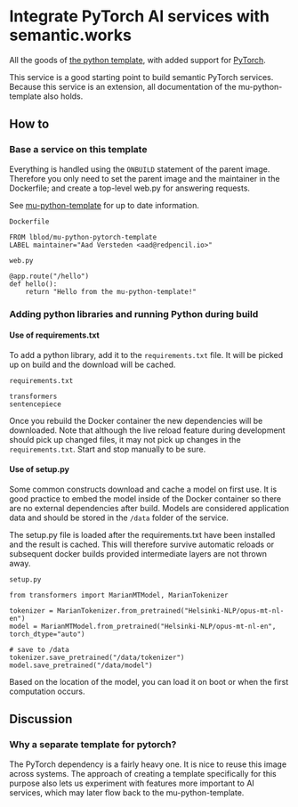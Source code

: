 # Integrate PyTorch AI services with semantic.works

All the goods of [the python template](https://github.com/mu-python-template), with added support for [PyTorch](https://pytorch.org).

This service is a good starting point to build semantic PyTorch services.  Because this service is an extension, all documentation of the mu-python-template also holds.

## How to

### Base a service on this template

Everything is handled using the `ONBUILD` statement of the parent image.  Therefore you only need to set the parent image and the maintainer in the Dockerfile; and create a top-level web.py for answering requests.

See [mu-python-template](https://github.com/mu-semtech/mu-python-template#quickstart) for up to date information.

`Dockerfile`

    FROM lblod/mu-python-pytorch-template
    LABEL maintainer="Aad Versteden <aad@redpencil.io>"

`web.py`

    @app.route("/hello")
    def hello():
        return "Hello from the mu-python-template!"

### Adding python libraries and running Python during build

#### Use of requirements.txt

To add a python library, add it to the `requirements.txt` file.  It will be picked up on build and the download will be cached.

`requirements.txt`

    transformers
    sentencepiece

Once you rebuild the Docker container the new dependencies will be downloaded.  Note that although the live reload feature during development should pick up changed files, it may not pick up changes in the `requirements.txt`.  Start and stop manually to be sure.

#### Use of setup.py

Some common constructs download and cache a model on first use.  It is good practice to embed the model inside of the Docker container so there are no external dependencies after build.  Models are considered application data and should be stored in the `/data` folder of the service.

The setup.py file is loaded after the requirements.txt have been installed and the result is cached.  This will therefore survive automatic reloads or subsequent docker builds provided intermediate layers are not thrown away.

`setup.py`

    from transformers import MarianMTModel, MarianTokenizer

    tokenizer = MarianTokenizer.from_pretrained("Helsinki-NLP/opus-mt-nl-en")
    model = MarianMTModel.from_pretrained("Helsinki-NLP/opus-mt-nl-en", torch_dtype="auto")

    # save to /data
    tokenizer.save_pretrained("/data/tokenizer")
    model.save_pretrained("/data/model")

Based on the location of the model, you can load it on boot or when the first computation occurs.

## Discussion

### Why a separate template for pytorch?

The PyTorch dependency is a fairly heavy one.  It is nice to reuse this image across systems.  The approach of creating a template specifically for this purpose also lets us experiment with features more important to AI services, which may later flow back to the mu-python-template.
